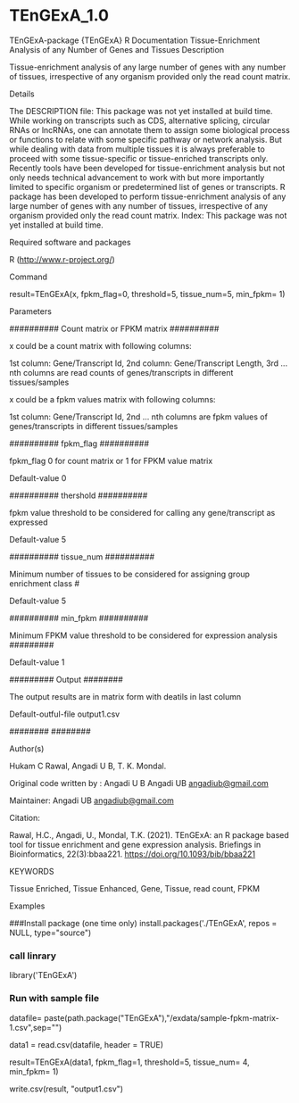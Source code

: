 # TEnGExA_1.0
TEnGExA-package {TEnGExA}	R Documentation
Tissue-Enrichment Analysis of any Number of Genes and Tissues
Description

Tissue-enrichment analysis of any large number of genes with any number of tissues, irrespective of any organism provided only the read count matrix.

Details

The DESCRIPTION file: This package was not yet installed at build time.
While working on transcripts such as CDS, alternative splicing, circular RNAs or lncRNAs, one can annotate them to assign some biological process or functions to relate with some specific pathway or network analysis. But while dealing with data from multiple tissues it is always preferable to proceed with some tissue-specific or tissue-enriched transcripts only. Recently tools have been developed for tissue-enrichment analysis but not only needs technical advancement to work with but more importantly limited to specific organism or predetermined list of genes or transcripts. R package has been developed to perform tissue-enrichment analysis of any large number of genes with any number of tissues, irrespective of any organism provided only the read count matrix. Index: This package was not yet installed at build time.

Required software and packages

 R (http://www.r-project.org/)


Command

result=TEnGExA(x, fpkm_flag=0, threshold=5, tissue_num=5, min_fpkm= 1)

Parameters

########## Count matrix or FPKM matrix ########## 

x could be a count matrix with following columns:

1st column: Gene/Transcript Id, 2nd column: Gene/Transcript Length, 3rd ... nth columns are read counts of genes/transcripts in different tissues/samples

x  could be a fpkm values matrix with following columns:

1st column: Gene/Transcript Id, 2nd ... nth columns are fpkm values of genes/transcripts in different tissues/samples

########## fpkm_flag ########## 

fpkm_flag 0 for count matrix or 1 for FPKM value matrix 

Default-value 0

########## thershold ##########

fpkm value threshold to be considered for calling any gene/transcript as expressed 

Default-value 5

########## tissue_num ########## 

Minimum number of tissues to be considered for assigning group enrichment class #

Default-value 5

##########  min_fpkm ########## 

Minimum FPKM value threshold to be considered for expression analysis #########

Default-value 1

######### Output ########

The output results are in matrix form with deatils in last column

Default-outful-file output1.csv

########   ########

Author(s)


Hukam C Rawal, Angadi U B, T. K. Mondal.

Original code written by : Angadi U B Angadi UB <angadiub@gmail.com>

Maintainer: Angadi UB <angadiub@gmail.com>

Citation:

Rawal, H.C., Angadi, U., Mondal, T.K. (2021). TEnGExA: an R package based tool for tissue enrichment and gene expression analysis. Briefings in Bioinformatics, 22(3):bbaa221. https://doi.org/10.1093/bib/bbaa221

KEYWORDS

Tissue Enriched, Tissue Enhanced, Gene, Tissue, read count, FPKM


Examples

###Install package (one time only)
install.packages('./TEnGExA', repos = NULL, type="source")
### call linrary
library('TEnGExA')
### Run with sample file
datafile= paste(path.package("TEnGExA"),"/exdata/sample-fpkm-matrix-1.csv",sep="")

data1 = read.csv(datafile, header = TRUE)

result=TEnGExA(data1, fpkm_flag=1, threshold=5, tissue_num= 4, min_fpkm= 1)

write.csv(result, "output1.csv")
